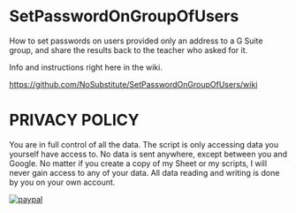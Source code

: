 # SetPasswordOnGroupOfUsers
How to set passwords on users provided only an address to a G Suite group,
and share the results back to the teacher who asked for it.

Info and instructions right here in the wiki.

https://github.com/NoSubstitute/SetPasswordOnGroupOfUsers/wiki

# PRIVACY POLICY

You are in full control of all the data. The script is only accessing data you yourself have access to. No data is sent anywhere, except between you and Google. No matter if you create a copy of my Sheet or my scripts, I will never gain access to any of your data. All data reading and writing is done by you on your own account.

[![paypal](https://www.paypalobjects.com/en_US/i/btn/btn_donateCC_LG.gif)](https://www.paypal.me/NoSubstitute)
